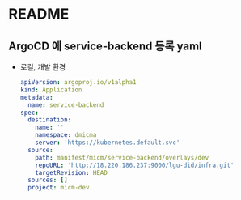 # README

## ArgoCD 에 service-backend 등록 yaml

- 로컬, 개발 환경

  ```yaml
  apiVersion: argoproj.io/v1alpha1
  kind: Application
  metadata:
    name: service-backend
  spec:
    destination:
      name: ''
      namespace: dmicma
      server: 'https://kubernetes.default.svc'
    source:
      path: manifest/micm/service-backend/overlays/dev
      repoURL: 'http://18.220.186.237:9000/lgu-did/infra.git'
      targetRevision: HEAD
    sources: []
    project: micm-dev
  ```
